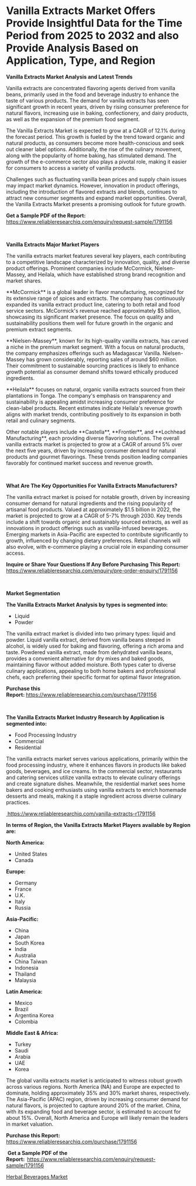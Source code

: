 <p><h1>Vanilla Extracts Market Offers Provide Insightful Data for the Time Period from 2025 to 2032 and also Provide Analysis Based on Application, Type, and Region</h1></p><p><strong>Vanilla Extracts Market Analysis and Latest Trends</strong></p>
<p><p>Vanilla extracts are concentrated flavoring agents derived from vanilla beans, primarily used in the food and beverage industry to enhance the taste of various products. The demand for vanilla extracts has seen significant growth in recent years, driven by rising consumer preference for natural flavors, increasing use in baking, confectionery, and dairy products, as well as the expansion of the premium food segment.</p><p>The Vanilla Extracts Market is expected to grow at a CAGR of 12.1% during the forecast period. This growth is fueled by the trend toward organic and natural products, as consumers become more health-conscious and seek out cleaner label options. Additionally, the rise of the culinary movement, along with the popularity of home baking, has stimulated demand. The growth of the e-commerce sector also plays a pivotal role, making it easier for consumers to access a variety of vanilla products.</p><p>Challenges such as fluctuating vanilla bean prices and supply chain issues may impact market dynamics. However, innovation in product offerings, including the introduction of flavored extracts and blends, continues to attract new consumer segments and expand market opportunities. Overall, the Vanilla Extracts Market presents a promising outlook for future growth.</p></p>
<p><strong>Get a Sample PDF of the Report:&nbsp;</strong> <a href="https://www.reliableresearchiq.com/enquiry/request-sample/1791156?utm_campaign=3073&utm_medium=2&utm_source=Github&utm_content=ia&utm_term=07042025&utm_id=vanilla-extracts">https://www.reliableresearchiq.com/enquiry/request-sample/1791156</a></p>
<p>&nbsp;</p>
<p><strong>Vanilla Extracts Major Market Players</strong></p>
<p><p>The vanilla extracts market features several key players, each contributing to a competitive landscape characterized by innovation, quality, and diverse product offerings. Prominent companies include McCormick, Nielsen-Massey, and Heilala, which have established strong brand recognition and market shares.</p><p>**McCormick** is a global leader in flavor manufacturing, recognized for its extensive range of spices and extracts. The company has continuously expanded its vanilla extract product line, catering to both retail and food service sectors. McCormick's revenue reached approximately $5 billion, showcasing its significant market presence. The focus on quality and sustainability positions them well for future growth in the organic and premium extract segments.</p><p>**Nielsen-Massey**, known for its high-quality vanilla extracts, has carved a niche in the premium market segment. With a focus on natural products, the company emphasizes offerings such as Madagascar Vanilla. Nielsen-Massey has grown considerably, reporting sales of around $60 million. Their commitment to sustainable sourcing practices is likely to enhance growth potential as consumer demand shifts toward ethically produced ingredients.</p><p>**Heilala** focuses on natural, organic vanilla extracts sourced from their plantations in Tonga. The company's emphasis on transparency and sustainability is appealing amidst increasing consumer preference for clean-label products. Recent estimates indicate Heilala's revenue growth aligns with market trends, contributing positively to its expansion in both retail and culinary segments.</p><p>Other notable players include **Castella**, **Frontier**, and **Lochhead Manufacturing**, each providing diverse flavoring solutions. The overall vanilla extracts market is projected to grow at a CAGR of around 5% over the next five years, driven by increasing consumer demand for natural products and gourmet flavorings. These trends position leading companies favorably for continued market success and revenue growth.</p></p>
<p>&nbsp;</p>
<p><strong>What Are The Key Opportunities For Vanilla Extracts Manufacturers?</strong></p>
<p><p>The vanilla extract market is poised for notable growth, driven by increasing consumer demand for natural ingredients and the rising popularity of artisanal food products. Valued at approximately $1.5 billion in 2022, the market is projected to grow at a CAGR of 5-7% through 2030. Key trends include a shift towards organic and sustainably sourced extracts, as well as innovations in product offerings such as vanilla-infused beverages. Emerging markets in Asia-Pacific are expected to contribute significantly to growth, influenced by changing dietary preferences. Retail channels will also evolve, with e-commerce playing a crucial role in expanding consumer access.</p></p>
<p><strong>Inquire or Share Your Questions If Any Before Purchasing This Report:</strong> <a href="https://www.reliableresearchiq.com/enquiry/pre-order-enquiry/1791156?utm_campaign=3073&utm_medium=2&utm_source=Github&utm_content=ia&utm_term=07042025&utm_id=vanilla-extracts">https://www.reliableresearchiq.com/enquiry/pre-order-enquiry/1791156</a></p>
<p>&nbsp;</p>
<p><strong>Market Segmentation</strong></p>
<p><strong>The Vanilla Extracts Market Analysis by types is segmented into:</strong></p>
<p><ul><li>Liquid</li><li>Powder</li></ul></p>
<p><p>The vanilla extract market is divided into two primary types: liquid and powder. Liquid vanilla extract, derived from vanilla beans steeped in alcohol, is widely used for baking and flavoring, offering a rich aroma and taste. Powdered vanilla extract, made from dehydrated vanilla beans, provides a convenient alternative for dry mixes and baked goods, maintaining flavor without added moisture. Both types cater to diverse culinary applications, appealing to both home bakers and professional chefs, each preferring their specific format for optimal flavor integration.</p></p>
<p><strong>Purchase this Report:&nbsp;</strong><a href="https://www.reliableresearchiq.com/purchase/1791156?utm_campaign=3073&utm_medium=2&utm_source=Github&utm_content=ia&utm_term=07042025&utm_id=vanilla-extracts">https://www.reliableresearchiq.com/purchase/1791156</a></p>
<p>&nbsp;</p>
<p><strong>The Vanilla Extracts Market Industry Research by Application is segmented into:</strong></p>
<p><ul><li>Food Processing Industry</li><li>Commercial</li><li>Residential</li></ul></p>
<p><p>The vanilla extracts market serves various applications, primarily within the food processing industry, where it enhances flavors in products like baked goods, beverages, and ice creams. In the commercial sector, restaurants and catering services utilize vanilla extracts to elevate culinary offerings and create signature dishes. Meanwhile, the residential market sees home bakers and cooking enthusiasts using vanilla extracts to enrich homemade desserts and meals, making it a staple ingredient across diverse culinary practices.</p></p>
<p><a href="https://www.reliableresearchiq.com/vanilla-extracts-r1791156?utm_campaign=3073&utm_medium=2&utm_source=Github&utm_content=ia&utm_term=07042025&utm_id=vanilla-extracts">&nbsp;https://www.reliableresearchiq.com/vanilla-extracts-r1791156</a></p>
<p><strong>In terms of Region, the Vanilla Extracts Market Players available by Region are:</strong></p>
<p>
    <p> <strong> North America: </strong>
        <ul>
            <li>United States</li>
            <li>Canada</li>
        </ul>
        </p> 
    <p> <strong> Europe: </strong>
        <ul>
            <li>Germany</li>
            <li>France</li>
            <li>U.K.</li>
            <li>Italy</li>
            <li>Russia</li>
        </ul>
        </p> 
    <p> <strong> Asia-Pacific: </strong>
        <ul>
            <li>China</li>
            <li>Japan</li>
            <li>South Korea</li>
            <li>India</li>
            <li>Australia</li>
            <li>China Taiwan</li>
            <li>Indonesia</li>
            <li>Thailand</li>
            <li>Malaysia</li>
        </ul>
        </p> 
    <p> <strong> Latin America: </strong>
        <ul>
            <li>Mexico</li>
            <li>Brazil</li>
            <li>Argentina Korea</li>
            <li>Colombia</li>
        </ul>
        </p> 
    <p> <strong> Middle East & Africa: </strong>
        <ul>
            <li>Turkey</li>
            <li>Saudi</li>
            <li>Arabia</li>
            <li>UAE</li>
            <li>Korea</li>
        </ul>
    </p>
    </p>
<p><p>The global vanilla extracts market is anticipated to witness robust growth across various regions. North America (NA) and Europe are expected to dominate, holding approximately 35% and 30% market shares, respectively. The Asia-Pacific (APAC) region, driven by increasing consumer demand for natural flavors, is projected to capture around 20% of the market. China, with its expanding food and beverage sector, is estimated to account for about 15%. Overall, North America and Europe will likely remain the leaders in market valuation.</p></p>
<p><strong>Purchase this Report: </strong><a href="https://www.reliableresearchiq.com/purchase/1791156?utm_campaign=3073&utm_medium=2&utm_source=Github&utm_content=ia&utm_term=07042025&utm_id=vanilla-extracts">https://www.reliableresearchiq.com/purchase/1791156</a></p>
<p>&nbsp;<strong>Get a Sample PDF of the Report:&nbsp;&nbsp;</strong><a href="https://www.reliableresearchiq.com/enquiry/request-sample/1791156?utm_campaign=3073&utm_medium=2&utm_source=Github&utm_content=ia&utm_term=07042025&utm_id=vanilla-extracts">https://www.reliableresearchiq.com/enquiry/request-sample/1791156</a></p>
<p><strong></strong></p>
<p><p><a href="https://github.com/nibbsmantji/Market-Research-Report-List-1/blob/main/herbal-beverages-market.md?utm_campaign=3073&utm_medium=2&utm_source=Github&utm_content=ia&utm_term=07042025&utm_id=vanilla-extracts">Herbal Beverages Market</a></p></p>